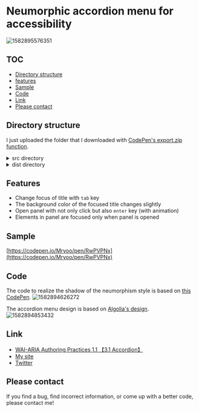 # Neumorphic accordion menu for accessibility
![1582895576351](https://user-images.githubusercontent.com/42329240/75551421-86f48000-5a77-11ea-9e20-3f6a9fffc904.gif)

## TOC
 - [Directory structure](#Directory-structure)
 - [features](#features)
 - [Sample](#Sample)
 - [Code](#Code)
 - [Link](#Link)
 - [Please contact](#Please-contact)
 
## Directory structure
I just uploaded the folder that I downloaded with [CodePen's export.zip function](https://blog.codepen.io/documentation/features/exporting-pens/#export-zip-1).
<details>
 <summary>src directory</summary>
 The content of the html file contains only the code described in the CodePen HTML panel. The same applies to css file and js file. So, for example, the html file does not contain a `head` tag or a `link` tag.
</details>
<details>
 <summary>dist directory</summary>
 if you open `index.html`, you should see the product I created with CodePen.
</details>

## Features
 
 - Change focus of title with `tab` key
 - The background color of the focused title changes slightly
 - Open panel with not only click but also `enter` key (with animation)
 - Elements in panel are focused only when panel is opened
 
## Sample
[https://codepen.io/Mryoo/pen/RwPVPNx](https://codepen.io/Mryoo/pen/RwPVPNx)

## Code
The code to realize the shadow of the neumorphism style is based on [this CodePen](https://codepen.io/dev_loop/pen/XWJeKNO). 
![1582894626272](https://user-images.githubusercontent.com/42329240/75550613-983c8d00-5a75-11ea-9f12-60044b2613df.jpg)

The accordion menu design is based on [Algolia's design](https://www.algolia.com/pricing/).
![1582894853432](https://user-images.githubusercontent.com/42329240/75550719-d5088400-5a75-11ea-85b4-a74042319567.gif)

## Link
 - [WAI-ARIA Authoring Practices 1.1 【3.1 Accordion】](https://www.w3.org/TR/wai-aria-practices-1.1/#accordion)
 - [My site](https://ryo.dev/)
 - [Twitter](https://twitter.com/ryoo20190328)

## Please contact
If you find a bug, find incorrect information, or come up with a better code, please contact me!
